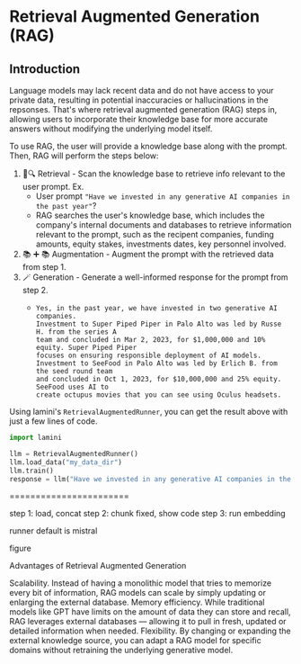 # Retrieval Augmented Generation (RAG)

## Introduction

Language models may lack recent data and do not have access to your
private data, resulting in potential inaccuracies or hallucinations in the
repsonses.
That's where retrieval augmented generation (RAG) steps in, allowing users to
incorporate their knowledge base for more accurate answers without modifying the
underlying model itself.

To use RAG, the user will provide a knowledge base along with the prompt.
Then, RAG will perform the steps below:
1. :book::mag: Retrieval - Scan the knowledge base to retrieve info relevant to the user prompt. Ex.
   - User prompt `"Have we invested in any generative AI companies in the past year"`?
   - RAG searches the user's knowledge base, which includes the company's internal documents and databases to retrieve information relevant to the prompt, such as the recipent companies, funding amounts, equity stakes, investments dates, key personnel involved.
2. :books: :heavy_plus_sign: :books: Augmentation - Augment the prompt with the retrieved data from step 1.
3. :magic_wand: Generation - Generate a well-informed response for the prompt from step 2.
   - ```
     Yes, in the past year, we have invested in two generative AI companies.
     Investment to Super Piped Piper in Palo Alto was led by Russe H. from the series A
     team and concluded in Mar 2, 2023, for $1,000,000 and 10% equity. Super Piped Piper
     focuses on ensuring responsible deployment of AI models.
     Investment to SeeFood in Palo Alto was led by Erlich B. from the seed round team
     and concluded in Oct 1, 2023, for $10,000,000 and 25% equity. SeeFood uses AI to
     create octupus movies that you can see using Oculus headsets.
     ```

Using lamini's `RetrievalAugmentedRunner`, you can get the result above with just
a few lines of code.

```python
import lamini

llm = RetrievalAugmentedRunner()
llm.load_data("my_data_dir")
llm.train()
response = llm("Have we invested in any generative AI companies in the past year?")
```

=======================

step 1: load, concat
step 2: chunk fixed, show code
step 3: run embedding

runner default is mistral

figure


Advantages of Retrieval Augmented Generation

Scalability. Instead of having a monolithic model that tries to memorize every bit of information, RAG models can scale by simply updating or enlarging the external database.
Memory efficiency. While traditional models like GPT have limits on the amount of data they can store and recall, RAG leverages external databases — allowing it to pull in fresh, updated or detailed information when needed.
Flexibility. By changing or expanding the external knowledge source, you can adapt a RAG model for specific domains without retraining the underlying generative model.

